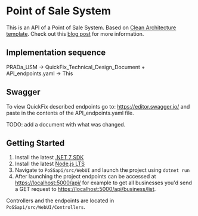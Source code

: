 # Point of Sale System

This is an API of a Point of Sale System.
Based on [Clean Architecture template](https://github.com/jasontaylordev/CleanArchitecture).
Check out this [blog post](https://jasontaylor.dev/clean-architecture-getting-started/) for more information.

## Implementation sequence

PRADa_USM → QuickFix_Technical_Design_Document + API_endpoints.yaml → This

## Swagger

To view QuickFix described endpoints go to: <https://editor.swagger.io/> and paste in the contents of the API_endpoints.yaml file.

TODO: add a document with what was changed.

## Getting Started

1. Install the latest [.NET 7 SDK](https://dotnet.microsoft.com/download/dotnet/7.0)
2. Install the latest [Node.js LTS](https://nodejs.org/en/)
3. Navigate to `PoSSapi/src/WebUI` and launch the project using `dotnet run`
4. After launching the project endpoints can be accessed at <https://localhost:5000/api/> for example to get all businesses you'd send a GET request to <https://localhost:5000/api/business/list>.

Controllers and the endpoints are located in `PoSSapi/src/WebUI/Controllers`.
